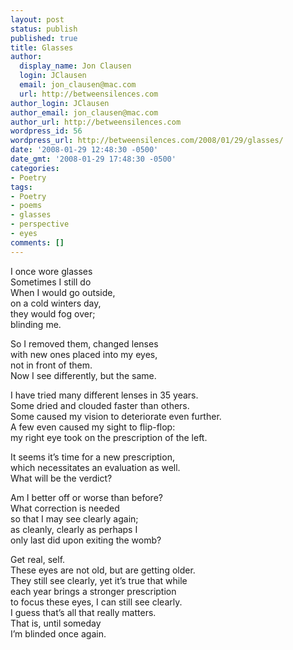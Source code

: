 ```yaml
---
layout: post
status: publish
published: true
title: Glasses
author:
  display_name: Jon Clausen
  login: JClausen
  email: jon_clausen@mac.com
  url: http://betweensilences.com
author_login: JClausen
author_email: jon_clausen@mac.com
author_url: http://betweensilences.com
wordpress_id: 56
wordpress_url: http://betweensilences.com/2008/01/29/glasses/
date: '2008-01-29 12:48:30 -0500'
date_gmt: '2008-01-29 17:48:30 -0500'
categories:
- Poetry
tags:
- Poetry
- poems
- glasses
- perspective
- eyes
comments: []
---
```

<p>I once wore glasses<br />
Sometimes I still do<br />
When I would go outside,<br />
on a cold winters day,<br />
they would fog over;<br />
blinding me.</p>
<p>So I removed them, changed lenses<br />
with new ones placed into my eyes,<br />
not in front of them.<br />
Now I see differently, but the same.</p>
<p>I have tried many different lenses in 35 years.<br />
Some dried and clouded faster than others.<br />
Some caused my vision to deteriorate even further.<br />
A few even caused my sight to flip-flop:<br />
my right eye took on the prescription of the left.</p>
<p>It seems it’s time for a new prescription,<br />
which necessitates an evaluation as well.<br />
What will be the verdict?</p>
<p>Am I better off or worse than before?<br />
What correction is needed<br />
so that I may see clearly again;<br />
as cleanly, clearly as perhaps I<br />
only last did upon exiting the womb?</p>
<p>Get real, self.<br />
These eyes are not old, but are getting older.<br />
They still see clearly, yet it’s true that while<br />
each year brings a stronger prescription<br />
to focus these eyes, I can still see clearly.<br />
I guess that’s all that really matters.<br />
That is, until someday<br />
I’m blinded once again.</p>
